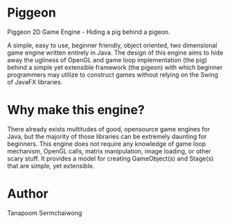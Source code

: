 # Piggeon
Piggeon 2D Game Engine - Hiding a pig behind a pigeon.

A simple, easy to use, beginner friendly, object oriented, two dimensional game engine written entirely in Java. 
The design of this engine aims to hide away the ugliness of OpenGL and game loop implementation (the pig) behind a simple yet 
extensible framework (the pigeon) with which beginner programmers may utilize to construct games without relying on the 
Swing of JavaFX libraries.

# Why make this engine?
There already exists multitudes of good, opensource game engines for Java, but the majority of those libraries 
can be extremely daunting for beginners. This engine does not require any knowledge of game loop mechanism, OpenGL calls,
matrix manipulation, image loading, or other scary stuff. It provides a model for creating GameObject(s) and Stage(s) that
are simple, yet extensible.

# Author
Tanapoom Sermchaiwong
